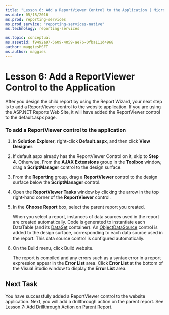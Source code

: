```yaml
---
title: "Lesson 6: Add a ReportViewer Control to the Application | Microsoft Docs"
ms.date: 05/18/2016
ms.prod: reporting-services
ms.prod_service: "reporting-services-native"
ms.technology: reporting-services

ms.topic: conceptual
ms.assetid: f9492a97-5609-4059-ae76-0fba111d4968
author: maggiesMSFT
ms.author: maggies
---
```

# Lesson 6: Add a ReportViewer Control to the Application
After you design the child report by using the Report Wizard, your next step is to add a ReportViewer control to the website application. If you are using the ASP.NET Reports Web Site, it will have added the ReportViewer control to the default.aspx page.   
  
### To add a ReportViewer control to the application  
  
1.  In **Solution Explorer**, right-click **Default.aspx**, and then click **View Designer**.  
  
2.  If default.aspx already has the ReportViewer Control on it, skip to **Step 4**. Otherwise, From the **AJAX Extensions** group in the **Toolbox** window, drag a **ScriptManager** control to the design surface.  
  
3.  From the **Reporting** group, drag a **ReportViewer** control to the design surface below the **ScriptManager** control.  
  
4.  Open the **ReportViewer Tasks** window by clicking the arrow in the top right-hand corner of the **ReportViewer** control.  
  
5.  In the **Choose Report** box, select the parent report you created.  
  
    When you select a report, instances of data sources used in the report are created automatically. Code is generated to instantiate each DataTable (and its [DataSet](https://msdn.microsoft.com/library/system.data.dataset.aspx) container). An [ObjectDataSource](https://msdn.microsoft.com/library/system.web.ui.webcontrols.objectdatasource.aspx) control is added to the design surface, corresponding to each data source used in the report. This data source control is configured automatically.  
  
6.  On the Build menu, click Build website.  
  
    The report is compiled and any errors such as a syntax error in a report expression appear in the **Error List** area. Click **Error List** at the bottom of the Visual Studio window to display the **Error List** area.  
  
## Next Task  
You have successfully added a ReportViewer control to the website application. Next, you will add a drillthrough action on the parent report. See [Lesson 7: Add Drillthrough Action on Parent Report](../reporting-services/lesson-7-add-drillthrough-action-on-parent-report.md).  
  

